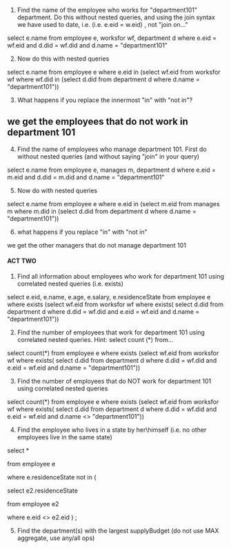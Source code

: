 1) Find the name of the employee who works for "department101" department.  Do this without nested queries, and using the join syntax we have used to date, i.e. (i.e. e.eid = w.eid) , not "join on..."

select e.name from employee e, worksfor wf, department d
where e.eid = wf.eid
and d.did = wf.did
and d.name = "department101"

2) Now do this with nested queries

select e.name from employee e
where e.eid in (select wf.eid from worksfor wf
where wf.did in
(select d.did from department d
where d.name = "department101"))

3) What happens if you replace the innermost "in" with "not in"?

we get the employees that do not work in department 101
-----------

4) Find the name of employees who manage department 101.  First do without nested queries (and without saying "join" in your query)

select e.name from employee e, manages m, department d
where e.eid = m.eid
and d.did = m.did
and d.name = "department101"

5) Now do with nested queries

select e.name from employee e
where e.eid in (select m.eid from manages m
where m.did in
(select d.did from department d
where d.name = "department101"))

6) what happens if you replace "in" with "not in"

we get the other managers that do not manage department 101



#### ACT TWO

1) Find all information about employees who work for department 101 using correlated nested queries (i.e. exists)

select e.eid, e.name, e.age, e.salary, e.residenceState from employee e
where exists (select wf.eid from worksfor wf where exists( select d.did from department d where d.did = wf.did and e.eid = wf.eid and d.name = "department101"))

2) Find the number of employees that work for department 101 using correlated nested queries.  Hint:  select count (*) from...

select count(*) from employee e
where exists (select wf.eid from worksfor wf where exists( select d.did from department d where d.did = wf.did and e.eid = wf.eid and d.name = "department101"))

3) Find the number of employees that do NOT work for department 101 using correlated nested queries

select count(*) from employee e
where exists (select wf.eid from worksfor wf where exists( select d.did from department d where d.did = wf.did and e.eid = wf.eid and d.name <> "department101"))

4) Find the employee who lives in a state by her\himself (i.e. no other employees live in the same state)

select *

from employee e

where e.residenceState not in (

  select e2.residenceState

  from employee e2

  where e.eid <> e2.eid ) ;

5) Find the department(s) with the largest supplyBudget (do not use MAX aggregate, use any/all ops)